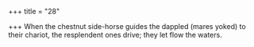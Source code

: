 +++
title = "28"

+++
When the chestnut side-horse guides the dappled (mares yoked) to their  chariot,
the resplendent ones drive; they let flow the waters.